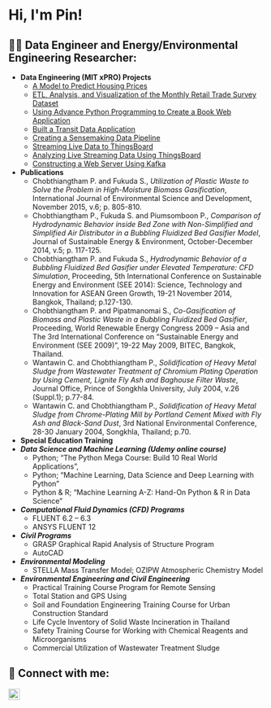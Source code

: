 <h1>Hi, I'm Pin! </h1>

<h2>👨‍💻 Data Engineer and Energy/Environmental Engineering Researcher:</h2>

- <b>Data Engineering (MIT xPRO) Projects</b>
  - [A Model to Predict Housing Prices](https://github.com/joshmadakor1/Algorithms-Practice)
  - [ETL, Analysis, and Visualization of the Monthly Retail Trade Survey Dataset](https://github.com/joshmadakor1/Algorithms-Practice)
  - [Using Advance Python Programming to Create a Book Web Application](https://github.com/joshmadakor1/Algorithms-Practice)
  - [Built a Transit Data Application](https://github.com/joshmadakor1/Algorithms-Practice)
  - [Creating a Sensemaking Data Pipeline](https://github.com/joshmadakor1/Algorithms-Practice)
  - [Streaming Live Data to ThingsBoard](https://github.com/joshmadakor1/Algorithms-Practice)
  - [Analyzing Live Streaming Data Using ThingsBoard](https://github.com/joshmadakor1/Algorithms-Practice)
  - [Constructing a Web Server Using Kafka](https://github.com/joshmadakor1/Algorithms-Practice)
- <b>Publications</b>
  - Chobthiangtham P. and Fukuda S., <i>Utilization of Plastic Waste to Solve the Problem in High-Moisture Biomass Gasification</i>, International Journal of Environmental Science and Development, November 2015, v.6; p. 805-810.
  - Chobthiangtham P., Fukuda S. and Piumsomboon P., <i>Comparison of Hydrodynamic Behavior inside Bed Zone with Non-Simplified and Simplified Air Distributor in a Bubbling Fluidized Bed Gasifier Model</i>, Journal of Sustainable Energy & Environment, October-December 2014, v.5; p. 117-125.
  - Chobthiangtham P. and Fukuda S., <i>Hydrodynamic Behavior of a Bubbling Fluidized Bed Gasifier under Elevated Temperature: CFD Simulation</i>, Proceeding, 5th International Conference on Sustainable Energy and Environment (SEE 2014): Science, Technology and Innovation for ASEAN Green Growth, 19-21 November 2014, Bangkok, Thailand; p.127-130.
  - Chobthiangtham P. and Pipatmanomai S., <i>Co-Gasification of Biomass and Plastic Waste in a Bubbling Fluidized Bed Gasifier</i>, Proceeding, World Renewable Energy Congress 2009 – Asia and The 3rd International Conference on “Sustainable Energy and Environment (SEE 2009)”, 19-22 May 2009, BITEC, Bangkok, Thailand.
  - Wantawin C. and Chobthiangtham P., <i>Solidification of Heavy Metal Sludge from Wastewater Treatment of Chromium Plating Operation by Using Cement, Lignite Fly Ash and Baghouse Filter Waste</i>, Journal Office, Prince of Songkhla University, July 2004, v.26 (Suppl.1); p.77-84.
  - Wantawin C. and Chobthiangtham P., <i>Solidification of Heavy Metal Sludge from Chrome-Plating Mill by Portland Cement Mixed with Fly Ash and Black-Sand Dust</i>, 3rd National Environmental Conference, 28-30 January 2004, Songkhla, Thailand; p.70.
- <b> Special Education Training</b>
- <b><i>Data Science and Machine Learning (Udemy online course)</b></i>
  - Python; “The Python Mega Course:  Build 10 Real World Applications”, 
  - Python; “Machine Learning, Data Science and Deep Learning with Python”
  - Python & R; “Machine Learning A-Z: Hand-On Python & R in Data Science”
- <b><i>Computational Fluid Dynamics (CFD) Programs</b></i>
  - FLUENT 6.2 – 6.3 
  - ANSYS FLUENT 12
- <b><i>Civil Programs</b></i>
  - GRASP Graphical Rapid Analysis of Structure Program
  - AutoCAD
- <b><i>Environmental Modeling</b></i>
  - STELLA Mass Transfer Model; OZIPW Atmospheric Chemistry Model
- <b><i>Environmental Engineering and Civil Engineering</b></i>
  - Practical Training Course Program for Remote Sensing
  - Total Station and GPS Using
  - Soil and Foundation Engineering Training Course for Urban Construction Standard
  - Life Cycle Inventory of Solid Waste Incineration in Thailand
  - Safety Training Course for Working with Chemical Reagents and Microorganisms
  - Commercial Utilization of Wastewater Treatment Sludge

<h2> 🤳 Connect with me:</h2>

[<img align="left" alt="JoshMadakor | LinkedIn" width="22px" src="https://cdn.jsdelivr.net/npm/simple-icons@v3/icons/linkedin.svg" />][linkedin]

[linkedin]: https://www.linkedin.com/in/pin-chobthiangtham-b6381b93

